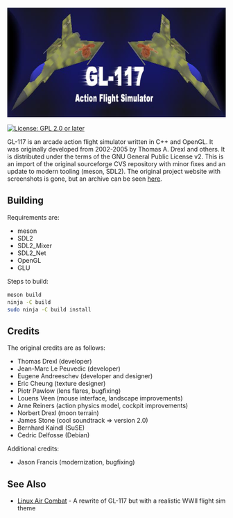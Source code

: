 ![GL-117](title.png)

[![License: GPL 2.0 or later][license-img]][license-spdx]

GL-117 is an arcade action flight simulator written in C++ and OpenGL. It was
originally developed from 2002-2005 by Thomas A. Drexl and others. It is
distributed under the terms of the GNU General Public License v2. This is an
import of the original sourceforge CVS repository with minor fixes and an
update to modern tooling (meson, SDL2).  The original project website with
screenshots is gone, but an archive can be seen [here][gl-117-old].

## Building

Requirements are:

- meson
- SDL2
- SDL2_Mixer
- SDL2_Net
- OpenGL
- GLU

Steps to build:

```sh
meson build
ninja -C build
sudo ninja -C build install
```

## Credits

The original credits are as follows:

- Thomas Drexl (developer)
- Jean-Marc Le Peuvedic (developer)
- Eugene Andreeschev (developer and designer)
- Eric Cheung (texture designer)
- Piotr Pawlow (lens flares, bugfixing)
- Louens Veen (mouse interface, landscape improvements)
- Arne Reiners (action physics model, cockpit improvements)
- Norbert Drexl (moon terrain)
- James Stone (cool soundtrack => version 2.0)
- Bernhard Kaindl (SuSE)
- Cedric Delfosse (Debian)

Additional credits:

- Jason Francis (modernization, bugfixing)

## See Also

- [Linux Air Combat][lac] - A rewrite of GL-117 but with a realistic WWII flight sim theme

[gl-117-old]: https://web.archive.org/web/20080904212658/http://www.heptargon.de/gl-117/gl-117.html
[lac]: https://askmisterwizard.com/2019/LinuxAirCombat/LinuxAirCombat.htm

[license-img]:  https://img.shields.io/badge/License-GPL%202.0%20or%20later-blue.svg?logo=gnu
[license-spdx]: https://spdx.org/licenses/GPL-2.0-or-later.html
